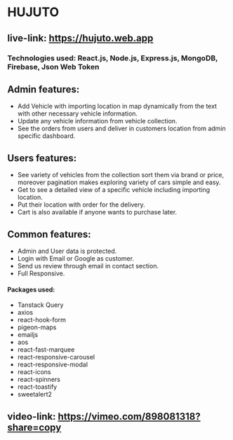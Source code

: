 # HUJUTO

## live-link: https://hujuto.web.app


### Technologies used: React.js, Node.js, Express.js, MongoDB, Firebase, Json Web Token

## Admin features:

- Add Vehicle with importing location in map dynamically from the text with other necessary vehicle information.
- Update any vehicle information from vehicle collection.
- See the orders from users and deliver in customers location from admin specific dashboard.

## Users features:

- See variety of vehicles from the collection sort them via brand or price, moreover pagination makes exploring variety of cars simple and easy.
- Get to see a detailed view of a specific vehicle including importing location.
- Put their location with order for the delivery. 
- Cart is also available if anyone wants to purchase later. 

## Common features:

- Admin and User data is protected.
- Login with Email or Google as customer.
- Send us review through email in contact section. 
- Full Responsive. 


#### Packages used:

- Tanstack Query
- axios
- react-hook-form
- pigeon-maps
- emailjs
- aos
- react-fast-marquee
- react-responsive-carousel
- react-responsive-modal
- react-icons
- react-spinners
- react-toastify
- sweetalert2

## video-link: https://vimeo.com/898081318?share=copy
